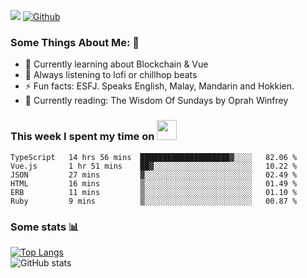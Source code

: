 ![](https://visitor-badge.laobi.icu/badge?page_id=seanho96.seanho96)
[![Github](https://img.shields.io/github/followers/seanho96?label=Follow&style=social)](https://github.com/seanho96)

### Some Things About Me: 👋
- 🌱 Currently learning about Blockchain & Vue
- :musical_note: Always listening to lofi or chillhop beats
- :zap: Fun facts: ESFJ. Speaks English, Malay, Mandarin and Hokkien.
- :book: Currently reading: The Wisdom Of Sundays by Oprah Winfrey

### This week I spent my time on <img src="https://media.giphy.com/media/SvQzkTQb3ZwKcj1QTO/giphy.gif" width="32">

<!--START_SECTION:waka-->

```text
TypeScript   14 hrs 56 mins  ████████████████████▓░░░░   82.06 %
Vue.js       1 hr 51 mins    ██▓░░░░░░░░░░░░░░░░░░░░░░   10.22 %
JSON         27 mins         ▓░░░░░░░░░░░░░░░░░░░░░░░░   02.49 %
HTML         16 mins         ▒░░░░░░░░░░░░░░░░░░░░░░░░   01.49 %
ERB          11 mins         ▒░░░░░░░░░░░░░░░░░░░░░░░░   01.10 %
Ruby         9 mins          ▒░░░░░░░░░░░░░░░░░░░░░░░░   00.87 %
```

<!--END_SECTION:waka-->

### Some stats 📊

[![Top Langs](https://github-readme-stats.vercel.app/api/top-langs/?username=seanho96&layout=compact&theme=graywhite)](https://github.com/anuraghazra/github-readme-stats)
<br/>
![GitHub stats](https://github-readme-stats.vercel.app/api?username=seanho96&show_icons=true&theme=graywhite)

